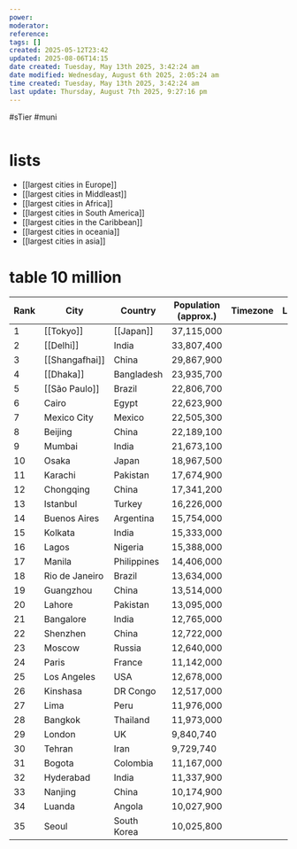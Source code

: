```yaml
---
power: 
moderator: 
reference: 
tags: []
created: 2025-05-12T23:42
updated: 2025-08-06T14:15
date created: Tuesday, May 13th 2025, 3:42:24 am
date modified: Wednesday, August 6th 2025, 2:05:24 am
time created: Tuesday, May 13th 2025, 3:42:24 am
last update: Thursday, August 7th 2025, 9:27:16 pm
---
```

#sTier #muni 
```table-of-contents
```
# lists
- [[largest cities in Europe]]
- [[largest cities in Middleast]]
- [[largest cities in Africa]]
- [[largest cities in South America]]
- [[largest cities in the Caribbean]]
- [[largest cities in oceania]]
- [[largest cities in asia]]

# table 10 million

| Rank | City           | Country     | Population (approx.) | Timezone | Language |
| ---- | -------------- | ----------- | -------------------- | -------- | -------- |
| 1    | [[Tokyo]]      | [[Japan]]   | 37,115,000           |          |          |
| 2    | [[Delhi]]      | India       | 33,807,400           |          |          |
| 3    | [[Shangafhai]] | China       | 29,867,900           |          |          |
| 4    | [[Dhaka]]      | Bangladesh  | 23,935,700           |          |          |
| 5    | [[São Paulo]]  | Brazil      | 22,806,700           |          |          |
| 6    | Cairo          | Egypt       | 22,623,900           |          |          |
| 7    | Mexico City    | Mexico      | 22,505,300           |          |          |
| 8    | Beijing        | China       | 22,189,100           |          |          |
| 9    | Mumbai         | India       | 21,673,100           |          |          |
| 10   | Osaka          | Japan       | 18,967,500           |          |          |
| 11   | Karachi        | Pakistan    | 17,674,900           |          |          |
| 12   | Chongqing      | China       | 17,341,200           |          |          |
| 13   | Istanbul       | Turkey      | 16,226,000           |          |          |
| 14   | Buenos Aires   | Argentina   | 15,754,000           |          |          |
| 15   | Kolkata        | India       | 15,333,000           |          |          |
| 16   | Lagos          | Nigeria     | 15,388,000           |          |          |
| 17   | Manila         | Philippines | 14,406,000           |          |          |
| 18   | Rio de Janeiro | Brazil      | 13,634,000           |          |          |
| 19   | Guangzhou      | China       | 13,514,000           |          |          |
| 20   | Lahore         | Pakistan    | 13,095,000           |          |          |
| 21   | Bangalore      | India       | 12,765,000           |          |          |
| 22   | Shenzhen       | China       | 12,722,000           |          |          |
| 23   | Moscow         | Russia      | 12,640,000           |          |          |
| 24   | Paris          | France      | 11,142,000           |          |          |
| 25   | Los Angeles    | USA         | 12,678,000           |          |          |
| 26   | Kinshasa       | DR Congo    | 12,517,000           |          |          |
| 27   | Lima           | Peru        | 11,976,000           |          |          |
| 28   | Bangkok        | Thailand    | 11,973,000           |          |          |
| 29   | London         | UK          | 9,840,740            |          |          |
| 30   | Tehran         | Iran        | 9,729,740            |          |          |
| 31   | Bogota         | Colombia    | 11,167,000           |          |          |
| 32   | Hyderabad      | India       | 11,337,900           |          |          |
| 33   | Nanjing        | China       | 10,174,900           |          |          |
| 34   | Luanda         | Angola      | 10,027,900           |          |          |
| 35   | Seoul          | South Korea | 10,025,800           |          |          |
